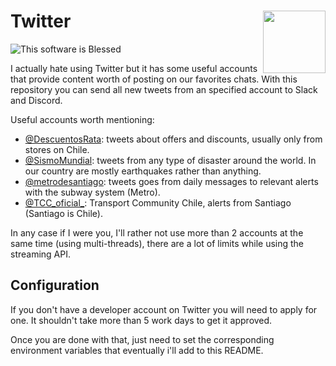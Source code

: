 Twitter <img align="right" width="100" height="100" src="https://i.imgur.com/AlqxGdT.png">
========

![This software is Blessed](https://img.shields.io/badge/blessed-100%25-770493.svg) 

I actually hate using Twitter but it has some useful accounts that provide content worth of posting on our favorites chats. With this repository you can send all new tweets from an specified account to Slack and Discord.

Useful accounts worth mentioning:

- [@DescuentosRata](https://twitter.com/DescuentosRata): tweets about offers and discounts, usually only from stores on Chile.
- [@SismoMundial](https://twitter.com/SismoMundial): tweets from any type of disaster around the world. In our country are mostly earthquakes rather than anything.
- [@metrodesantiago](https://twitter.com/metrodesantiago): tweets goes from daily messages to relevant alerts with the subway system (Metro).
- [@TCC_oficial_](https://twitter.com/TCC_oficial_): Transport Community Chile, alerts from Santiago (Santiago is Chile).

In any case if I were you, I'll rather not use more than 2 accounts at the same time (using multi-threads), there are a lot of limits while using the streaming API.

Configuration
---

If you don't have a developer account on Twitter you will need to apply for one. It shouldn't take more than 5 work days to get it approved. 

Once you are done with that, just need to set the corresponding environment variables that eventually i'll add to this README.


